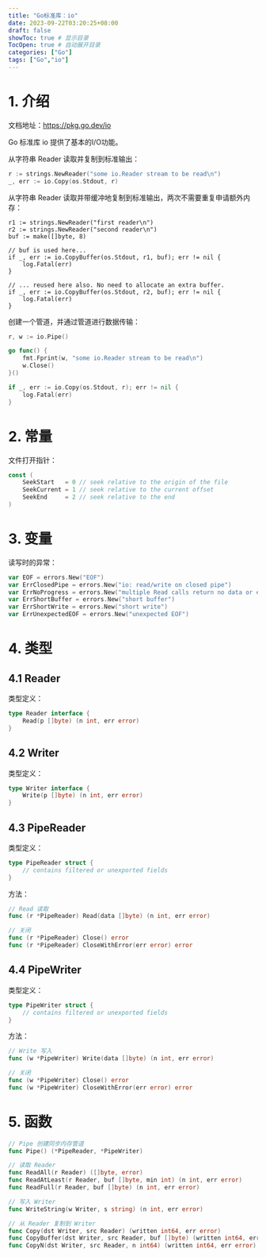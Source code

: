 ```yaml
---
title: "Go标准库：io"
date: 2023-09-22T03:20:25+08:00
draft: false
showToc: true # 显示目录
TocOpen: true # 自动展开目录
categories: ["Go"]
tags: ["Go","io"]
---
```


# 1. 介绍

文档地址：https://pkg.go.dev/io

Go 标准库 io 提供了基本的I/O功能。

从字符串 Reader 读取并复制到标准输出：

```go
r := strings.NewReader("some io.Reader stream to be read\n")
_, err := io.Copy(os.Stdout, r)
```

从字符串 Reader 读取并带缓冲地复制到标准输出，两次不需要重复申请额外内存：

```
r1 := strings.NewReader("first reader\n")
r2 := strings.NewReader("second reader\n")
buf := make([]byte, 8)

// buf is used here...
if _, err := io.CopyBuffer(os.Stdout, r1, buf); err != nil {
	log.Fatal(err)
}

// ... reused here also. No need to allocate an extra buffer.
if _, err := io.CopyBuffer(os.Stdout, r2, buf); err != nil {
	log.Fatal(err)
}
```

创建一个管道，并通过管道进行数据传输：

```go
r, w := io.Pipe()

go func() {
	fmt.Fprint(w, "some io.Reader stream to be read\n")
	w.Close()
}()

if _, err := io.Copy(os.Stdout, r); err != nil {
	log.Fatal(err)
}
```

# 2. 常量

文件打开指针：

```go
const (
	SeekStart   = 0 // seek relative to the origin of the file
	SeekCurrent = 1 // seek relative to the current offset
	SeekEnd     = 2 // seek relative to the end
)
```

# 3. 变量

读写时的异常：

```go
var EOF = errors.New("EOF")
var ErrClosedPipe = errors.New("io: read/write on closed pipe")
var ErrNoProgress = errors.New("multiple Read calls return no data or error")
var ErrShortBuffer = errors.New("short buffer")
var ErrShortWrite = errors.New("short write")
var ErrUnexpectedEOF = errors.New("unexpected EOF")
```

# 4. 类型

## 4.1 Reader

类型定义：

```go
type Reader interface {
	Read(p []byte) (n int, err error)
}
```

## 4.2 Writer

类型定义：

```go
type Writer interface {
	Write(p []byte) (n int, err error)
}
```

## 4.3 PipeReader

类型定义：

```go
type PipeReader struct {
	// contains filtered or unexported fields
}
```

方法：

```go
// Read 读取
func (r *PipeReader) Read(data []byte) (n int, err error)

// 关闭
func (r *PipeReader) Close() error
func (r *PipeReader) CloseWithError(err error) error
```

## 4.4 PipeWriter

类型定义：

```go
type PipeWriter struct {
	// contains filtered or unexported fields
}
```

方法：

```go
// Write 写入
func (w *PipeWriter) Write(data []byte) (n int, err error)

// 关闭
func (w *PipeWriter) Close() error
func (w *PipeWriter) CloseWithError(err error) error
```

# 5. 函数

```go
// Pipe 创建同步内存管道
func Pipe() (*PipeReader, *PipeWriter)

// 读取 Reader
func ReadAll(r Reader) ([]byte, error)
func ReadAtLeast(r Reader, buf []byte, min int) (n int, err error)
func ReadFull(r Reader, buf []byte) (n int, err error)

// 写入 Writer
func WriteString(w Writer, s string) (n int, err error)

// 从 Reader 复制到 Writer
func Copy(dst Writer, src Reader) (written int64, err error)
func CopyBuffer(dst Writer, src Reader, buf []byte) (written int64, err error)
func CopyN(dst Writer, src Reader, n int64) (written int64, err error)
```

